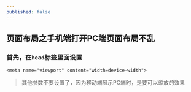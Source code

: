 ```yaml
---
published: false
---
```

## 页面布局之手机端打开PC端页面布局不乱

### 首先，在`head`标签里面设置
```
<meta name="viewport" content="width=device-width">
```
> 其他参数不要设置了，因为移动端展示PC端时，是要可以缩放的效果
